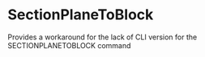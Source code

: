 # SectionPlaneToBlock
Provides a workaround for the lack of CLI version for the SECTIONPLANETOBLOCK command
